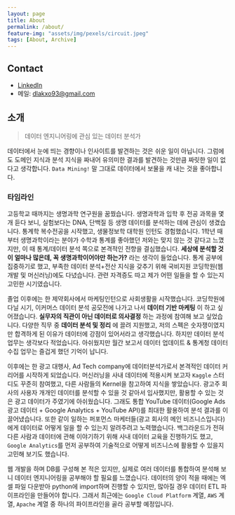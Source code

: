 ```yaml
---
layout: page
title: About
permalink: /about/
feature-img: "assets/img/pexels/circuit.jpeg"
tags: [About, Archive]
---
```


## Contact
- [LinkedIn](https://www.linkedin.com/in/matae-lee-21497715a/)
- 메일: [dlakxo93@gmail.com](mailto:dlakxo93@gmail.com)

## 소개
> 데이터 엔지니어링에 관심 있는 데이터 분석가

데이터에서 눈에 띄는 경향이나 인사이트를 발견하는 것은 쉬운 일이 아닙니다. 그럼에도 도메인 지식과 분석 지식을 짜내어 유의미한 결과를 발견하는 것만큼 짜릿한 일이 없다고 생각합니다. `Data Mining!` 말 그대로 데이터에서 보물을 캐 내는 것을 좋아합니다.

### 타임라인
고등학교 때까지는 생명과학 연구원을 꿈꿨습니다. 생명과학과 입학 후 전공 과목을 몇 개 듣다 보니, 실험보다는  DNA, 단백질 등 생명 데이터를 분석하는 데에 관심이 생겼습니다. 통계학 복수전공을 시작했고, 생물정보학 대학원 인턴도 경험했습니다. 1학년 때부터 생명과학이라는 분야가 수학과 통계를 좋아했던 저와는 맞지 않는 것 같다고 느꼈지만, 이 때 통계/데이터 분석 쪽으로 본격적인 전향을 결심했습니다. **세상에 분석할 것이 얼마나 많은데, 꼭 생명과학이어야만 하는가?** 라는 생각이 들었습니다. 통계 공부에 집중하기로 했고, 부족한 데이터 분석+전산 지식을 갖추기 위해 국비지원 코딩학원(웹개발 및 머신러닝)에도 다녔습니다. 관련 자격증도 따고 제가 어떤 일들을 할 수 있는지 고민한 시기였습니다.

졸업 이후에는 한 제약회사에서 마케팅인턴으로 사회생활을 시작했습니다. 코딩학원에 다닐 시기, 이커머스 데이터 분석 공모전에 나가고 나서 **데이터 기반 마케팅** 이 하고 싶어졌습니다. **실무자의 직관이 아닌 데이터로 의사결정** 하는 과정에 참여해 보고 싶었습니다.
다양한 직무 중 **데이터 분석 및 정리** 에 끌려 지원했고, 저의 스펙은 숫자쟁이였지만 합격하게 된 이유가 데이터에 강점이 있어서라고 생각했습니다. 하지만 데이터 분석 업무는 생각보다 적었습니다. 아쉬웠지만 월간 보고서 데이터 업데이트 & 통계청 데이터 수집 업무는 즐겁게 했던 기억이 납니다.

이후에는 한 광고 대행사, Ad Tech company에 데이터분석가로서 본격적인 데이터 커리어를 시작하게 되었습니다. 머신러닝을 사내 데이터에 적용시켜 보고자 `Kaggle` 스터디도 꾸준히 참여했고, 다른 사람들의 Kernel을 참고하여 지식을 쌓았습니다. 광고주 회사의 사용자 개개인 데이터를 분석할 수 있을 것 같아서 입사했지만, 활용할 수 있는 것은 광고 데이터가 주였기에 아쉬웠습니다. 그래도 통합 YouTube 데이터(Google Ads 광고 데이터 + Google Analytics + YouTube API)를 최대한 활용하여 분석 결과를 이끌어냈습니다.
또한 같이 일하는 퍼포먼스 마케터들(광고 회사의 메인 비즈니스입니다)에게 데이터로 어떻게 일을 할 수 있는지 알려주려고 노력했습니다. 백그라운드가 전혀 다른 사람과 데이터에 관해 이야기하기 위해 사내 데이터 교육을 진행하기도 했고, `Google Analytics`를 먼저 공부하여 기술적으로 어떻게 비즈니스에 활용할 수 있을지 고민해 보기도 했습니다.

웹 개발을 하며 DB를 구성해 본 적은 있지만, 실제로 여러 데이터를 통합하여 분석해 보니 데이터 엔지니어링을 공부해야 할 필요를 느꼈습니다. 데이터의 양이 적을 때에는 엑셀 파일 다운받아 python에 import하며 진행할 수 있지만, 많아질 경우 데이터 ETL 파이프라인을 만들어야 합니다. 그래서 최근에는 `Google Cloud Platform` 계열, `AWS` 계열, `Apache` 계열 중 하나의 파이프라인을 골라 공부할 예정입니다.

<!-- ### 잡다한 이야기들
리쿠르터들이 보면 좋을 만한, 나에 대한 이야기들 쓰면 좋을 듯 하다. 취미생활(축구, 드럼), 성격, 효율적으로 일할 수 있는 조건 등등 -->
